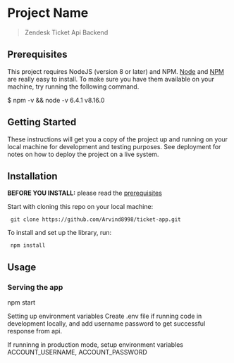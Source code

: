 # Project Name

> Zendesk Ticket Api Backend

## Prerequisites

This project requires NodeJS (version 8 or later) and NPM.
[Node](http://nodejs.org/) and [NPM](https://npmjs.org/) are really easy to install.
To make sure you have them available on your machine,
try running the following command.

$ npm -v && node -v
6.4.1
v8.16.0

## Getting Started

These instructions will get you a copy of the project up and running on your local machine for development and testing purposes. See deployment for notes on how to deploy the project on a live system.

## Installation

**BEFORE YOU INSTALL:** please read the [prerequisites](#prerequisites)

Start with cloning this repo on your local machine:

     git clone https://github.com/Arvind8998/ticket-app.git

To install and set up the library, run:

     npm install

## Usage

### Serving the app

npm start

Setting up environment variables
Create .env file if running code in development locally, and add username password to get successful response from api.

If runninng in production mode, setup environment variables ACCOUNT_USERNAME, ACCOUNT_PASSWORD
